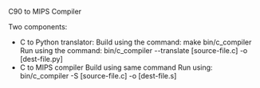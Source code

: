 C90 to MIPS Compiler


Two components:
- C to Python translator:
Build using the command:     make bin/c_compiler
Run using the command: bin/c_compiler --translate [source-file.c] -o [dest-file.py]
- C to MIPS compiler
Build using same command
Run using: bin/c_compiler -S [source-file.c] -o [dest-file.s]
